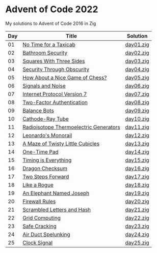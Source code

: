 # Advent of Code 2022

My solutions to Advent of Code 2016 in Zig

| Day | Title                                                                          | Solution                   |
| --- | ------------------------------------------------------------------------------ | -------------------------- |
| 01  | [No Time for a Taxicab](https://adventofcode.com/2016/day/1)                   | [day01.zig](src/day01.zig) |
| 02  | [Bathroom Security](https://adventofcode.com/2016/day/2)                       | [day02.zig](src/day02.zig) |
| 03  | [Squares With Three Sides](https://adventofcode.com/2016/day/3)                | [day03.zig](src/day03.zig) |
| 04  | [Security Through Obscurity](https://adventofcode.com/2016/day/4)              | [day04.zig](src/day04.zig) |
| 05  | [How About a Nice Game of Chess?](https://adventofcode.com/2016/day/5)         | [day05.zig](src/day05.zig) |
| 06  | [Signals and Noise](https://adventofcode.com/2016/day/6)                       | [day06.zig](src/day06.zig) |
| 07  | [Internet Protocol Version 7](https://adventofcode.com/2016/day/7)             | [day07.zig](src/day07.zig) |
| 08  | [Two-Factor Authentication](https://adventofcode.com/2016/day/8)               | [day08.zig](src/day08.zig) |
| 09  | [Balance Bots](https://adventofcode.com/2016/day/9)                            | [day09.zig](src/day09.zig) |
| 10  | [Cathode-Ray Tube](https://adventofcode.com/2016/day/10)                       | [day10.zig](src/day10.zig) |
| 11  | [Radioisotope Thermoelectric Generators](https://adventofcode.com/2016/day/11) | [day11.zig](src/day11.zig) |
| 12  | [Leonardo's Monorail](https://adventofcode.com/2016/day/12)                    | [day12.zig](src/day12.zig) |
| 13  | [A Maze of Twisty Little Cubicles](https://adventofcode.com/2016/day/13)       | [day13.zig](src/day13.zig) |
| 14  | [One-Time Pad](https://adventofcode.com/2016/day/14)                           | [day14.zig](src/day14.zig) |
| 15  | [Timing is Everything](https://adventofcode.com/2016/day/15)                   | [day15.zig](src/day15.zig) |
| 16  | [Dragon Checksum](https://adventofcode.com/2016/day/16)                        | [day16.zig](src/day16.zig) |
| 17  | [Two Steps Forward](https://adventofcode.com/2016/day/17)                      | [day17.zig](src/day17.zig) |
| 18  | [Like a Rogue](https://adventofcode.com/2016/day/18)                           | [day18.zig](src/day18.zig) |
| 19  | [An Elephant Named Joseph](https://adventofcode.com/2016/day/19)               | [day19.zig](src/day19.zig) |
| 20  | [Firewall Rules](https://adventofcode.com/2016/day/20)                         | [day20.zig](src/day20.zig) |
| 21  | [Scrambled Letters and Hash](https://adventofcode.com/2016/day/21)             | [day21.zig](src/day21.zig) |
| 22  | [Grid Computing](https://adventofcode.com/2016/day/22)                         | [day22.zig](src/day22.zig) |
| 23  | [Safe Cracking](https://adventofcode.com/2016/day/23)                          | [day23.zig](src/day23.zig) |
| 24  | [Air Duct Spelunking](https://adventofcode.com/2016/day/24)                    | [day24.zig](src/day24.zig) |
| 25  | [Clock Signal](https://adventofcode.com/2016/day/25)                           | [day25.zig](src/day25.zig) |
